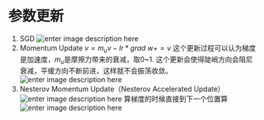 # 参数更新
1. SGD
![enter image description here](https://lh3.googleusercontent.com/T3s80zaaw2El9QaKH_NO2Uw0OWnRQ0GyVzp3NV-k02qUllNdF7jwrj7YwEHxXlyUBhAvvcSggL9b)
2. Momentum Update
$v=m_uv-lr*grad$
$w+=v$
这个更新过程可以认为梯度是加速度，$m_u$是摩擦力带来的衰减，取0~1.
这个更新会使得陡峭方向会阻尼衰减，平缓方向不断前进，这样就不会振荡收敛。
![enter image description here](https://lh3.googleusercontent.com/rTxH6dzSQavHOqCoptHfzN9qJpE3NkClp5oiWZDcPuJI8G5T3-5BXW_z08byXu7fmrhzRC-lwSCc)
3. Nesterov Momentum Update（Nesterov Accelerated Update）
![enter image description here](https://lh3.googleusercontent.com/aTYeUwi5asHFkrI2qns-yyNGnJCOcD6cXDBI3UqwbnPK4mfnSn7CPTiLNR08coa6PqYpNf6I8X7V)
算梯度的时候直接到下一个位置算
![enter image description here](https://lh3.googleusercontent.com/6fvYdN_jwtRZ4YD0A0-oBBR2hifcqJMMwcbaIcZ-4NJ3Xv3UuU6IJaPhNk6jS0xQXmWgBH5F9LEm)
<!--stackedit_data:
eyJoaXN0b3J5IjpbMjA4OTMzMzAzMSw2NTUxMTk0MTMsLTE0Mz
E5MTM0ODcsMTY5Njk3MTUzOF19
-->